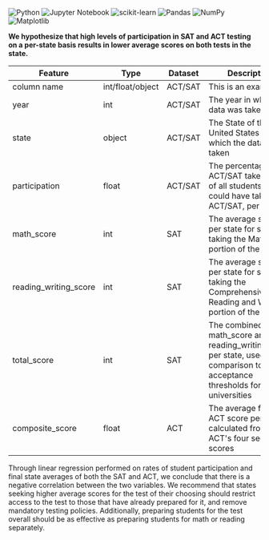 ![Python](https://img.shields.io/badge/python-3670A0?style=for-the-badge&logo=python&logoColor=ffdd54) ![Jupyter Notebook](https://img.shields.io/badge/jupyter-%23FA0F00.svg?style=for-the-badge&logo=jupyter&logoColor=white) ![scikit-learn](https://img.shields.io/badge/scikit--learn-%23F7931E.svg?style=for-the-badge&logo=scikit-learn&logoColor=white) ![Pandas](https://img.shields.io/badge/pandas-%23150458.svg?style=for-the-badge&logo=pandas&logoColor=white) ![NumPy](https://img.shields.io/badge/numpy-%23013243.svg?style=for-the-badge&logo=numpy&logoColor=white) ![Matplotlib](https://img.shields.io/badge/Matplotlib-%23ffffff.svg?style=for-the-badge&logo=Matplotlib&logoColor=black)

**We hypothesize that high levels of participation in SAT and ACT testing on a per-state basis results in lower average scores on both tests in the state.**

|Feature|Type|Dataset|Description|
|---|---|---|---|
|column name|int/float/object|ACT/SAT|This is an example|
|year|int|ACT/SAT|The year in which the data was taken|
|state|object|ACT/SAT|The State of the United States in which the data was taken|
|participation|float|ACT/SAT|The percentage of ACT/SAT takers out of all students that could have taken the ACT/SAT, per state|
|math_score|int|SAT|The average score per state for students taking the Math portion of the SAT|
|reading_writing_score|int|SAT|The average score per state for students taking the Comprehensive Reading and Writing portion of the SAT|
|total_score|int|SAT|The combined math_score and reading_writing_score per state, used for comparison to acceptance thresholds for universities|
|composite_score|float|ACT|The average final ACT score per state, calculated from the ACT's four section scores|

Through linear regression performed on rates of student participation and final state averages of both the SAT and ACT, we conclude that there is a negative correlation between the two variables. We recommend that states seeking higher average scores for the test of their choosing should restrict access to the test to those that have already prepared for it, and remove mandatory testing policies. Additionally, preparing students for the test overall should be as effective as preparing students for math or reading separately.

